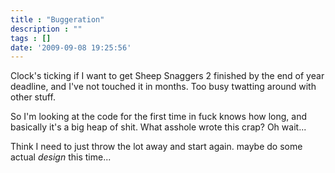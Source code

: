 ```yaml
---
title : "Buggeration"
description : ""
tags : []
date: '2009-09-08 19:25:56'
---
```


Clock's ticking if I want to get Sheep Snaggers 2 finished by the end of year deadline, and I've not touched it in months. Too busy twatting around with other stuff.

So I'm looking at the code for the first time in fuck knows how long, and basically it's a big heap of shit. What asshole wrote this crap? Oh wait...

Think I need to just throw the lot away and start again. maybe do some actual _design_ this time...

<!--more-->